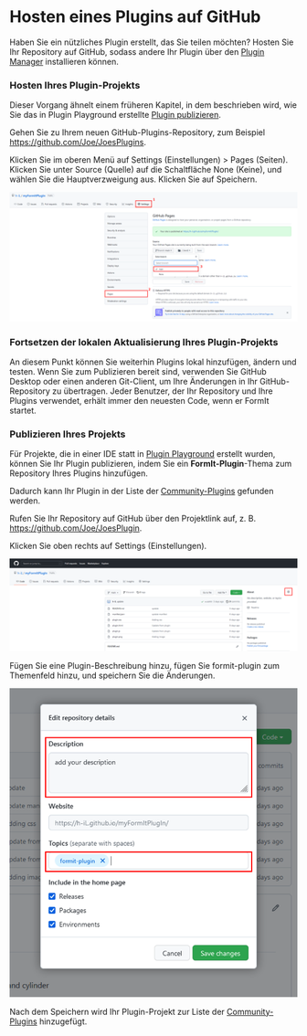 # Hosten eines Plugins auf GitHub

Haben Sie ein nützliches Plugin erstellt, das Sie teilen möchten? Hosten Sie Ihr Repository auf GitHub, sodass andere Ihr Plugin über den [Plugin Manager](../../how-to-use-plug-ins.md#plugin-manager) installieren können.

### Hosten Ihres Plugin-Projekts

Dieser Vorgang ähnelt einem früheren Kapitel, in dem beschrieben wird, wie Sie das in Plugin Playground erstellte [Plugin publizieren](../your-first-plugin/publishing-your-project.md).

Gehen Sie zu Ihrem neuen GitHub-Plugins-Repository, zum Beispiel https://github.com/Joe/JoesPlugins.

Klicken Sie im oberen Menü auf Settings (Einstellungen) > Pages (Seiten). Klicken Sie unter Source (Quelle) auf die Schaltfläche None (Keine), und wählen Sie die Hauptverzweigung aus. Klicken Sie auf Speichern.

![](<../../../.gitbook/assets/image (74).png>)

### Fortsetzen der lokalen Aktualisierung Ihres Plugin-Projekts

An diesem Punkt können Sie weiterhin Plugins lokal hinzufügen, ändern und testen. Wenn Sie zum Publizieren bereit sind, verwenden Sie GitHub Desktop oder einen anderen Git-Client, um Ihre Änderungen in Ihr GitHub-Repository zu übertragen. Jeder Benutzer, der Ihr Repository und Ihre Plugins verwendet, erhält immer den neuesten Code, wenn er FormIt startet.

### Publizieren Ihres Projekts

Für Projekte, die in einer IDE statt in [Plugin Playground](../your-first-plugin/plugin-playground.md) erstellt wurden, können Sie Ihr Plugin publizieren, indem Sie ein **FormIt-Plugin**-Thema zum Repository Ihres Plugins hinzufügen.

Dadurch kann Ihr Plugin in der Liste der [Community-Plugins](../../example-1/formit-plugin-community.md) gefunden werden.

Rufen Sie Ihr Repository auf GitHub über den Projektlink auf, z. B. https://github.com/Joe/JoesPlugin.

Klicken Sie oben rechts auf Settings (Einstellungen).

![](<../../../.gitbook/assets/image (39).png>)

Fügen Sie eine Plugin-Beschreibung hinzu, fügen Sie formit-plugin zum Themenfeld hinzu, und speichern Sie die Änderungen.

![](<../../../.gitbook/assets/image (54).png>)

Nach dem Speichern wird Ihr Plugin-Projekt zur Liste der [Community-Plugins](https://github.com/topics/formit-plugin) hinzugefügt.

###
